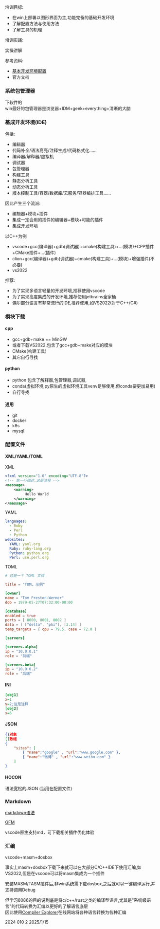 培训目标:

- 在win上部署以图形界面为主,功能完备的基础开发环境
- 了解配置方法与使用方法
- 了解工具的机理

培训实践:

实操讲解

参考资料:

- [基本开发环境配置](https://www.bilibili.com/video/BV12KwgeiEVg/?spm_id_from=333.1387.homepage.video_card.click)
- 官方文档

### 系统包管理器

下软件的  
win最好的包管理器是浏览器+IDM+geek+everything+清晰的大脑  

### 基成开发环境(IDE)

包括:

- 编辑器
- 代码补全/语法高亮/注释生成/代码格式化......
- 编译器/解释器/虚拟机
- 调试器
- 包管理器
- 构建工具
- 静态分析工具
- 动态分析工具
- 版本控制工具/容器/数据库/云服务/容器编排工具......

因此产生三个流派:

- 编辑器+模块+插件
- 集成一定会用的插件的编辑器+模块+可能的插件
- 集成开发环境

以C++为例
- vscode+gcc(编译器)+gdb(调试器)+cmake(构建工具)+...(模块)+CPP插件+CMake插件+...(插件)
- clion+gcc(编译器)+gdb(调试器)+cmake(构建工具)+...(模块)+增强插件(不必要)
- vs2022

推荐:

- 为了实现多语言轻量的开发环境,推荐使用vscode
- 为了实现高度集成的开发环境,推荐使用jetbrains全家桶
- 偶尔部分语言有非常流行的IDE,推荐使用,如VS2022(对于C++/C#)

### 模块下载 

#### cpp

- gcc+gdb+make == MinGW
- 或者下载VS2022,包含了gcc+gdb+make对应的模块
- CMake(构建工具)
- 其它自行寻找

#### python

- python 包含了解释器,包管理器,调试器,
- conda(虚拟环境,py原生的虚拟环境工具venv足够使用,但conda要更加易用)
- 自行寻找

#### 通用

- git
- docker
- k8s
- mysql

### 配置文件

#### XML/YAML/TOML
XML
```xml
<?xml version="1.0" encoding="UTF-8"?>
<!-- 第一行描述,这是注释 -->
<message>
    <warning>
         Hello World
    </warning>
</message>
```
YAML
```yaml
languages:
  - Ruby
  - Perl
  - Python 
websites:
  YAML: yaml.org 
  Ruby: ruby-lang.org 
  Python: python.org 
  Perl: use.perl.org
```
TOML
```toml
# 这是一个 TOML 文档

title = "TOML 示例"

[owner]
name = "Tom Preston-Werner"
dob = 1979-05-27T07:32:00-08:00

[database]
enabled = true
ports = [ 8000, 8001, 8002 ]
data = [ ["delta", "phi"], [3.14] ]
temp_targets = { cpu = 79.5, case = 72.0 }

[servers]

[servers.alpha]
ip = "10.0.0.1"
role = "前端"

[servers.beta]
ip = "10.0.0.2"
role = "后端"
```
#### INI
```ini
[obj1]
x=1
y=2;这是注释
[obj2]
x=6
```
#### JSON
```json
{}对象
[]数组
{
    "sites": [
        { "name":"google" , "url":"www.google.com" }, 
        { "name":"微博" , "url":"www.weibo.com" }
    ]
}
```
#### HOCON
语法宽松的JSON (当用在配置文件)

### Markdown

[markdown语法](https://markdown.com.cn/basic-syntax/)

[GFM](https://gfm.docschina.org/zh-hans/%E4%BB%8B%E7%BB%8D.html)

vscode原生支持md，可下载相关插件优化体验

### 汇编

vscode+masm+dosbox

事实上masm+dosbox下载下来就可以在大部分C/C++IDE下使用汇编,如VS2022,但是在vscode可以将masm集成为一个插件

安装MASM/TASM插件后,非win系统需下载dosbox,之后就可以一键编译运行,并支持调用Debug

但学习8086的目的说到底是将c/c++/rust之类的编译型语言,尤其是"系统级语言"的代码转换为汇编以更好的了解语言底层  
因此使用[Compiler Explorer](https://godbolt.org/)在线网站将各种语言转换为各种汇编

2024 010 2 2025/1/15